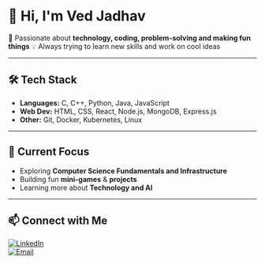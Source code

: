 # 👋 Hi, I'm Ved Jadhav  

🚀 Passionate about **technology, coding, problem-solving and making fun things** 
💡 Always trying to learn new skills and work on cool ideas

---

## 🛠️ Tech Stack  
- **Languages:** C, C++, Python, Java, JavaScript
- **Web Dev:** HTML, CSS, React, Node.js, MongoDB, Express.js
- **Other:** Git, Docker, Kubernetes, Linux

---

## 🌱 Current Focus  
- Exploring **Computer Science Fundamentals and Infrastructure**  
- Building fun **mini-games** & **projects**  
- Learning more about **Technology and AI** 

---

## 📫 Connect with Me  
[![LinkedIn](https://img.shields.io/badge/LinkedIn-blue?style=flat&logo=linkedin)](https://www.linkedin.com/in/vedjadhav)  
[![Email](https://img.shields.io/badge/Email-red?style=flat&logo=gmail)](mailto:ved.amit.jadhav@gmail.com)
